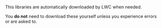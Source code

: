 This libraries are automatically downloaded by LWC when needed.

You <b>do not</b> need to download these yourself unless you experience errors or are asked to.